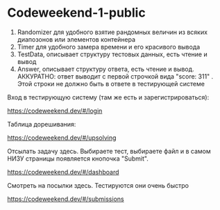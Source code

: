 # Codeweekend-1-public

1) Randomizer для удобного взятие рандомных величин из всяких диапозонов или элементов контейнера
2) Timer для удобного замера времени и его красивого вывода
3) TestData, описывает структуру тестовых данных, есть чтение и вывод
4) Answer, описывает структуру ответа, есть чтение и вывод. АККУРАТНО: ответ выводит с первой строчкой вида "score: 311"
   . Этой строки не должно быть в ответе в тестирующей системе

Вход в тестирующую систему (там же есть и зарегистрироваться):

https://codeweekend.dev/#/login

Таблица дорешивания:

https://codeweekend.dev/#/upsolving

Отсылать задачу здесь. Выбираете тест, выбираете файл и в самом НИЗУ страницы появляется кнопочка "Submit".

https://codeweekend.dev/#/dashboard

Смотреть на посылки здесь. Тестируются они очень быстро

https://codeweekend.dev/#/submissions

